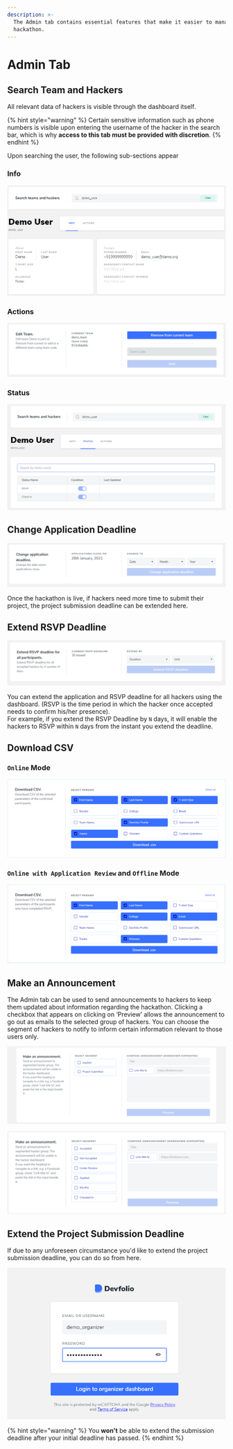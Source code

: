 ```yaml
---
description: >-
  The Admin tab contains essential features that make it easier to manage your
  hackathon.
---
```


# Admin Tab

## Search Team and Hackers

All relevant data of hackers is visible through the dashboard itself.

{% hint style="warning" %}
Certain sensitive information such as phone numbers is visible upon entering the username of the hacker in the search bar, which is why **access to this tab must be provided with discretion**.
{% endhint %}

Upon searching the user, the following sub-sections appear

### **Info**

![Admin tab view in Online mode hackathon](../../.gitbook/assets/image%20%2866%29.png)

### **Actions**

![](../../.gitbook/assets/image%20%2864%29.png)

### **Status** 

![](../../.gitbook/assets/image%20%2865%29.png)

## Change Application Deadline

![](../../.gitbook/assets/image%20%2854%29.png)

Once the hackathon is live, if hackers need more time to submit their project, the project submission deadline can be extended here.

## Extend RSVP Deadline

![](../../.gitbook/assets/image%20%2833%29.png)

You can extend the application and RSVP deadline for all hackers using the dashboard. \(RSVP is the time period in which the hacker once accepted needs to confirm his/her presence\).  
For example, if you extend the RSVP Deadline by `N` days, it will enable the hackers to RSVP within `N` days from the instant you extend the deadline.

## Download CSV

### `Online` Mode

![You will be able to download the list of participants who have submitted their projects to your hackathon.](../../.gitbook/assets/image%20%2827%29.png)

### `Online with Application Review` and `Offline` Mode

![You will be able to download the list of participants who have RSVP&apos;d to your hackathon.](../../.gitbook/assets/image%20%2822%29.png)

## Make an Announcement

The Admin tab can be used to send announcements to hackers to keep them updated about information regarding the hackathon. Clicking a checkbox that appears on clicking on ‘Preview’ allows the announcement to go out as emails to the selected group of hackers. You can choose the segment of hackers to notify to inform certain information relevant to those users only.

![Segments available in &quot;Online&quot; Mode](../../.gitbook/assets/image%20%288%29.png)



![Extra segments available in &quot;Online with Application Review&quot; and &quot;Offline&quot; Mode](../../.gitbook/assets/image%20%2852%29.png)

## Extend the Project Submission Deadline

If due to any unforeseen circumstance you'd like to extend the project submission deadline, you can do so from here.

![](../../.gitbook/assets/image%20%2821%29.png)

{% hint style="warning" %}
You **won't** be able to extend the submission deadline after your initial deadline has passed.
{% endhint %}

